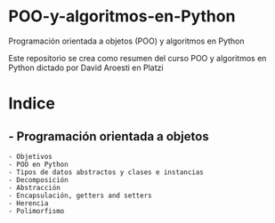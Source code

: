 # POO-y-algoritmos-en-Python

Programación orientada a objetos (POO) y algoritmos en Python

Este repositorio se crea como resumen del curso POO y algoritmos en Python dictado por David Aroesti en Platzi

# Indice
## - Programación orientada a objetos
    - Objetivos
    - POO en Python
    - Tipos de datos abstractos y clases e instancias
    - Decomposición
    - Abstracción
    - Encapsulación, getters and setters
    - Herencia
    - Polimorfismo
